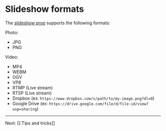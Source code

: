 # Slideshow formats

The [slideshow prop](/docs/2021.1/studio/tutorials/interactive-props/slideshow) supports the following formats:

Photo:

* JPG
* PNG

Video:

* MP4
* WEBM
* OGV
* VP8
* RTMP (Live stream)
* RTSP (Live stream)
* Dropbox (ex: `https://www.dropbox.com/s/path/to/my-image.png?dl=0`)
* Google Drive (ex: `https://drive.google.com/file/d/file-id/view?usp=sharing`)

---

Next: [[:Tips and tricks]]
